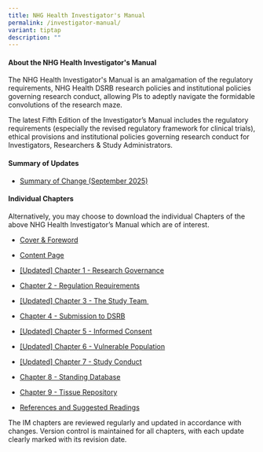 ```yaml
---
title: NHG Health Investigator's Manual
permalink: /investigator-manual/
variant: tiptap
description: ""
---
```

<h4><strong>About the NHG Health Investigator's Manual</strong></h4>
<p>The NHG Health Investigator's Manual is an amalgamation of the regulatory
requirements, NHG Health DSRB research policies and institutional policies
governing research conduct, allowing PIs to adeptly navigate the formidable
convolutions of the research maze.</p>
<p>The latest Fifth Edition of the Investigator’s Manual includes the regulatory
requirements (especially the revised regulatory framework for clinical
trials), ethical provisions and institutional policies governing research
conduct for Investigators, Researchers &amp; Study Administrators.</p>
<p></p>
<p></p>
<h4><strong>Summary of Updates</strong></h4>
<ul data-tight="true" class="tight">
<li>
<p><a href="/files/Investigator Manual/Summary_of_Change_September25.pdf" rel="noopener noreferrer nofollow" target="_blank">Summary of Change (September 2025)</a>
</p>
</li>
</ul>
<p></p>
<h4><strong>Individual Chapters</strong></h4>
<p>Alternatively, you may choose to download the individual Chapters of the
above NHG Health Investigator’s Manual which are of interest.</p>
<ul data-tight="true" class="tight">
<li>
<p><a href="/files/Investigator Manual/im_5th_ed_cover_and_foreword.pdf" rel="noopener noreferrer nofollow" target="_blank">Cover &amp; Foreword</a>
</p>
</li>
<li>
<p><a href="/files/Investigator Manual/IM_5th_edition_CONTENTS_Clean.pdf" rel="noopener noreferrer nofollow" target="_blank">Content Page</a>
</p>
</li>
<li>
<p><a href="/files/Investigator Manual/IM_5th_edition_Chapt_1_Research_Governance_01Sep2025.pdf" rel="noopener noreferrer nofollow" target="_blank">[Updated] Chapter 1 -&nbsp;Research Governance</a>
</p>
</li>
<li>
<p><a href="/files/Investigator Manual/IM_5th_edition_Chapt_2_Regulatory_Requirements.pdf" rel="noopener noreferrer nofollow" target="_blank">Chapter 2 -&nbsp;Regulation Requirements</a>
</p>
</li>
<li>
<p><a href="/files/Investigator Manual/IM_5th_edition_Chapt_3_The_Study_Team_Clean_01Sep2025.pdf" rel="noopener noreferrer nofollow" target="_blank">[Updated] Chapter 3 -&nbsp;The Study Team&nbsp;</a>
</p>
</li>
<li>
<p><a href="/files/Investigator Manual/IM_Chapter_4_Submission_to_DSRB.pdf" rel="noopener noreferrer nofollow" target="_blank">Chapter 4 -&nbsp;Submission to DSRB</a>&nbsp;</p>
</li>
<li>
<p><a href="/files/Investigator Manual/IM_5th_edition_Chapt_5_Informed_Consent_Clean_01Sep2025.pdf" rel="noopener noreferrer nofollow" target="_blank">[Updated] Chapter 5 -&nbsp;Informed Consent</a>
</p>
</li>
<li>
<p><a href="/files/Investigator Manual/IM_5th_edition_Chapt_6_Vulnerable_Pop_Clean_01Sep2025.pdf" rel="noopener noreferrer nofollow" target="_blank">[Updated] Chapter 6 - Vulnerable Population</a>
</p>
</li>
<li>
<p><a href="/files/Investigator Manual/IM_5th_edition_Chapt_7_Study_Conduct_01Sep2025.pdf" rel="noopener noreferrer nofollow" target="_blank">[Updated] Chapter 7 - Study Conduct</a>
</p>
</li>
<li>
<p><a href="/files/Investigator Manual/IM_5th_Edition_Chapt_8_Standing_Database.pdf" rel="noopener noreferrer nofollow" target="_blank">Chapter 8 - Standing Database</a>
</p>
</li>
<li>
<p><a href="/files/Investigator Manual/im_5th_edition_chapt_9_tissue_banks.pdf" rel="noopener noreferrer nofollow" target="_blank">Chapter 9 - Tissue Repository</a>
</p>
</li>
<li>
<p><a href="/files/Investigator Manual/References_and_Suggest_Readings_and_links_August_2025.pdf" rel="noopener noreferrer nofollow" target="_blank">References and Suggested Readings</a>
</p>
</li>
</ul>
<p>The IM chapters are reviewed regularly and updated in accordance with
changes. Version control is maintained for all chapters, with each update
clearly marked with its revision date.</p>